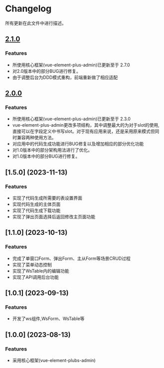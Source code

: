 # Changelog
 所有更新在此文件中进行描述。

## [2.1.0](2024-04-14)
### Features
* 所使用核心框架(vue-element-plus-admin)已更新至于 2.7.0
* 对2.0版本中的部分BUG进行修复。
* 由于调整后台为DDD模式重构，前端重新做了相应适配
 
## [2.0.0](2023-11-09)

### Features
* 所使用核心框架(vue-element-plus-admin)已更新至于 2.3.0
* vue-element-plus-admin更改多项结构，其中调整最大的为对于slot的使用,直接可以在字段定义中书写slot。对于现有应用来说，还是采用原来模式但同时兼容两种使用方法。
* 对应用中的代码生成功能进行BUG修复以及增加相应的部分优化功能
* 对1.0版本中的部分架构用法进行了优化。
* 对1.0版本中的部分BUG进行修复。


## [1.5.0] (2023-11-13)
### Features
* 实现了代码生成所需要的表设置界面
* 实现代码生成的主体页面
* 实现了代码生成下载功能
* 实现了弹出页面选择后返回修改主页面功能


## [1.1.0] (2023-10-13)
### Features
* 完成了单窗口Form、弹出Form、主从Form等场景CRUD过程
* 实现了菜单动态控制
* 实现了WsTable内的编辑功能
* 实现了API调用后台功能

## [1.0.1] (2023-09-13)
### Features
* 开发了ws组件,WsForm、WsTable等


## [1.0.0] (2023-08-13)

### Features
* 采用核心框架(vue-element-plubs-admin)
 
